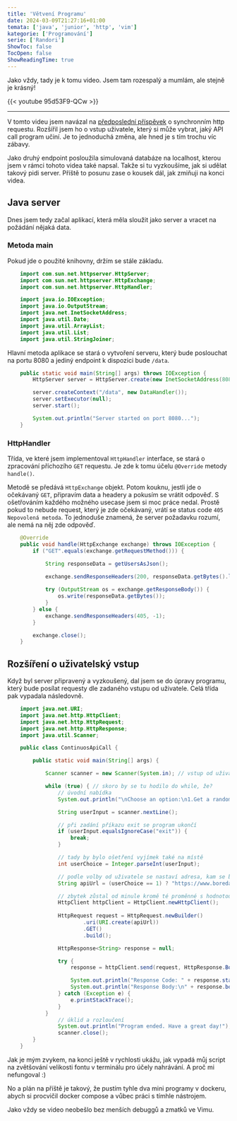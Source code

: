 ```yaml
---
title: 'Větvení Programu'
date: 2024-03-09T21:27:16+01:00
temata: ['java', 'junior', 'http', 'vim']
kategorie: ['Programování']
serie: ['Randori']
ShowToc: false
TocOpen: false
ShowReadingTime: true
---
```


Jako vždy, tady je k tomu video. Jsem tam rozespalý a mumlám, ale stejně je krásný!

{{< youtube 95d53F9-QCw >}}

---

V tomto videu jsem navázal na [předposlední příspěvek](../http-request-bez-fw) o synchronním 
http requestu. Rozšířil jsem ho o vstup uživatele, který si může vybrat, jaký API call 
program učiní. Je to jednoduchá změna, ale hned je s tím trochu víc zábavy.

Jako druhý endpoint posloužila simulovaná databáze na localhost, kterou jsem v rámci tohoto 
videa také napsal. Takže si tu vyzkoušíme, jak si udělat takový pidi server. Příště to posunu 
zase o kousek dál, jak zmiňuji na konci videa.

## Java server

Dnes jsem tedy začal aplikací, která měla sloužit jako server a vracet na požádání nějaká data.

### Metoda main

Pokud jde o použité knihovny, držím se stále základu.
```java
    import com.sun.net.httpserver.HttpServer;
    import com.sun.net.httpserver.HttpExchange;
    import com.sun.net.httpserver.HttpHandler;

    import java.io.IOException;
    import java.io.OutputStream;
    import java.net.InetSocketAddress;
    import java.util.Date;
    import java.util.ArrayList;
    import java.util.List;
    import java.util.StringJoiner;
```
Hlavní metoda aplikace se stará o vytvoření serveru, který bude poslouchat na portu 8080 a 
jediný endpoint k dispozici bude `/data`.

```java
    public static void main(String[] args) throws IOException {
        HttpServer server = HttpServer.create(new InetSocketAddress(8080), 0); 

        server.createContext("/data", new DataHandler());
        server.setExecutor(null);
        server.start();

        System.out.println("Server started on port 8080...");
    }
```

### HttpHandler

Třída, ve které jsem implementoval `HttpHandler` interface, se stará o zpracování příchozího 
`GET` requestu. Je zde k tomu účelu `@Override` metody `handle()`.

Metodě se předává `HttpExchange` objekt. Potom kouknu, jestli jde o očekávaný `GET`, připravím data 
a headery a pokusím se vrátit odpověď. S ošetřováním každého možného usecase jsem si moc práce 
nedal. Prostě pokud to nebude request, který je zde očekávaný, vrátí se status code `405 Nepovolená metoda`. 
To jednoduše znamená, že server požadavku rozumí, ale nemá na něj zde odpověď.
```java
    @Override
    public void handle(HttpExchange exchange) throws IOException {
        if ("GET".equals(exchange.getRequestMethod())) {

            String responseData = getUsersAsJson();
            
            exchange.sendResponseHeaders(200, responseData.getBytes().length);

            try (OutputStream os = exchange.getResponseBody()) {
                os.write(responseData.getBytes());
            }
        } else {
            exchange.sendResponseHeaders(405, -1);
        }

        exchange.close();
    }
```

## Rozšíření o uživatelský vstup

Když byl server připravený a vyzkoušený, dal jsem se do úpravy programu, který bude posílat 
requesty dle zadaného vstupu od uživatele. Celá třída pak vypadala následovně. 

```java
    import java.net.URI;
    import java.net.http.HttpClient;
    import java.net.http.HttpRequest;
    import java.net.http.HttpResponse;
    import java.util.Scanner;

    public class ContinuosApiCall {

        public static void main(String[] args) {

            Scanner scanner = new Scanner(System.in); // vstup od uživatele beru přes Scanner

            while (true) { // skoro by se tu hodilo do while, že?
                // úvodní nabídka
                System.out.println("\nChoose an option:\n1.Get a random activity\n2.Get users\nType 'exit' to end the program\n");

                String userInput = scanner.nextLine();

                // při zadání příkazu exit se program ukončí
                if (userInput.equalsIgnoreCase("exit")) {
                    break;
                }

                // tady by bylo ošetření vyjímek také na místě
                int userChoice = Integer.parseInt(userInput);

                // podle volby od uživatele se nastaví adresa, kam se bude request posílat
                String apiUrl = (userChoice == 1) ? "https://www.boredapi.com/api/activity" : "http://localhost:8080/data";

                // zbytek zůstal od minule kromě té proměnné s hodnotou adresy prakticky beze změny
                HttpClient httpClient = HttpClient.newHttpClient();
                
                HttpRequest request = HttpRequest.newBuilder()
                        .uri(URI.create(apiUrl))
                        .GET()
                        .build();

                HttpResponse<String> response = null;

                try {
                    response = httpClient.send(request, HttpResponse.BodyHandlers.ofString());

                    System.out.println("Response Code: " + response.statusCode());
                    System.out.println("Response Body:\n" + response.body());
                } catch (Exception e) {
                    e.printStackTrace();
                }
            }
                // úklid a rozloučení
                System.out.println("Program ended. Have a great day!");
                scanner.close();
        }
    }
```

Jak je mým zvykem, na konci ještě v rychlosti ukážu, jak vypadá můj script na 
zvětšování velikosti fontu v terminálu pro účely nahrávání. A proč mi nefungoval :)

No a plán na příště je takový, že pustím tyhle dva mini programy v dockeru, abych si procvičil 
docker compose a vůbec práci s tímhle nástrojem.

Jako vždy se video neobešlo bez menších debuggů a zmatků ve Vimu. 
